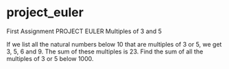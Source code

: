 # project_euler

First Assignment
PROJECT EULER
Multiples of 3 and 5

If we list all the natural numbers below 10 that are multiples of 3 or 5, we get 3, 5, 6 and 9. 
The sum of these multiples is 23. Find the sum of all the multiples of 3 or 5 below 1000.

